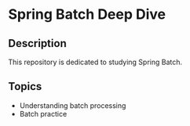 # Spring Batch Deep Dive

## Description

This repository is dedicated to studying Spring Batch.

## Topics

- Understanding batch processing
- Batch practice
  